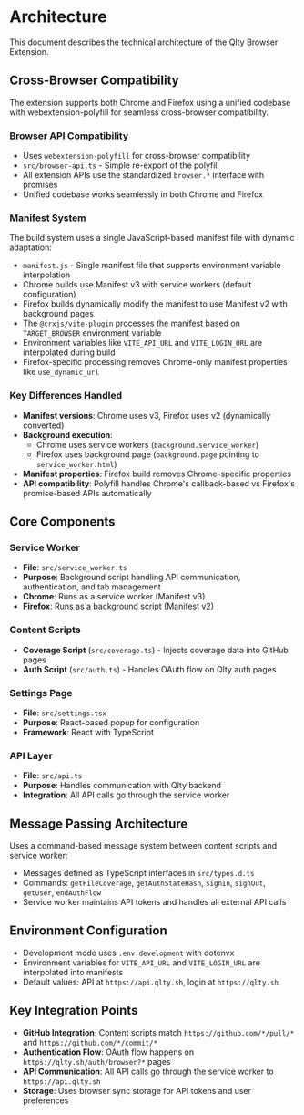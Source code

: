 # Architecture

This document describes the technical architecture of the Qlty Browser Extension.

## Cross-Browser Compatibility

The extension supports both Chrome and Firefox using a unified codebase with webextension-polyfill for seamless cross-browser compatibility.

### Browser API Compatibility

- Uses `webextension-polyfill` for cross-browser compatibility
- `src/browser-api.ts` - Simple re-export of the polyfill
- All extension APIs use the standardized `browser.*` interface with promises
- Unified codebase works seamlessly in both Chrome and Firefox

### Manifest System

The build system uses a single JavaScript-based manifest file with dynamic adaptation:

- `manifest.js` - Single manifest file that supports environment variable interpolation
- Chrome builds use Manifest v3 with service workers (default configuration)
- Firefox builds dynamically modify the manifest to use Manifest v2 with background pages
- The `@crxjs/vite-plugin` processes the manifest based on `TARGET_BROWSER` environment variable
- Environment variables like `VITE_API_URL` and `VITE_LOGIN_URL` are interpolated during build
- Firefox-specific processing removes Chrome-only manifest properties like `use_dynamic_url`

### Key Differences Handled

- **Manifest versions**: Chrome uses v3, Firefox uses v2 (dynamically converted)
- **Background execution**:
  - Chrome uses service workers (`background.service_worker`)
  - Firefox uses background page (`background.page` pointing to `service_worker.html`)
- **Manifest properties**: Firefox build removes Chrome-specific properties
- **API compatibility**: Polyfill handles Chrome's callback-based vs Firefox's
  promise-based APIs automatically

## Core Components

### Service Worker

- **File**: `src/service_worker.ts`
- **Purpose**: Background script handling API communication, authentication, and tab management
- **Chrome**: Runs as a service worker (Manifest v3)
- **Firefox**: Runs as a background script (Manifest v2)

### Content Scripts

- **Coverage Script** (`src/coverage.ts`) - Injects coverage data into GitHub pages
- **Auth Script** (`src/auth.ts`) - Handles OAuth flow on Qlty auth pages

### Settings Page

- **File**: `src/settings.tsx`
- **Purpose**: React-based popup for configuration
- **Framework**: React with TypeScript

### API Layer

- **File**: `src/api.ts`
- **Purpose**: Handles communication with Qlty backend
- **Integration**: All API calls go through the service worker

## Message Passing Architecture

Uses a command-based message system between content scripts and service worker:

- Messages defined as TypeScript interfaces in `src/types.d.ts`
- Commands: `getFileCoverage`, `getAuthStateHash`, `signIn`, `signOut`, `getUser`,
  `endAuthFlow`
- Service worker maintains API tokens and handles all external API calls

## Environment Configuration

- Development mode uses `.env.development` with dotenvx
- Environment variables for `VITE_API_URL` and `VITE_LOGIN_URL` are
  interpolated into manifests
- Default values: API at `https://api.qlty.sh`, login at `https://qlty.sh`

## Key Integration Points

- **GitHub Integration**: Content scripts match `https://github.com/*/pull/*`
  and `https://github.com/*/commit/*`
- **Authentication Flow**: OAuth flow happens on
  `https://qlty.sh/auth/browser?*` pages
- **API Communication**: All API calls go through the service worker to
  `https://api.qlty.sh`
- **Storage**: Uses browser sync storage for API tokens and user preferences
